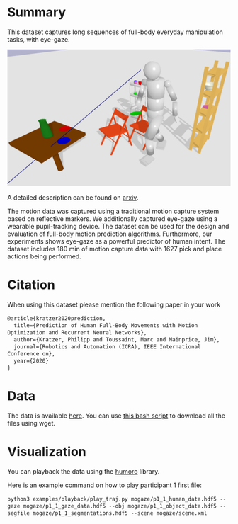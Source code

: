 # Summary

This dataset captures long sequences of
full-body everyday manipulation tasks, with eye-gaze.

![sample](https://raw.githubusercontent.com/humans-to-robots-motion/mogaze/master/images/im2.png)

A detailed description can be found on 
[arxiv](https://arxiv.org/abs/2011.11552).

The motion data was captured using a traditional
motion capture system based on reflective markers.
We additionally captured eye-gaze using a wearable pupil-tracking device. 
The dataset can be used for the design and evaluation
of full-body motion prediction algorithms.
Furthermore, our experiments shows eye-gaze as a powerful predictor of human intent.
The dataset includes 180 min of motion capture data with
1627 pick and place actions being performed.

# Citation

When using this dataset please mention the following paper in your work
```
@article{kratzer2020prediction,
  title={Prediction of Human Full-Body Movements with Motion Optimization and Recurrent Neural Networks},
  author={Kratzer, Philipp and Toussaint, Marc and Mainprice, Jim},
  journal={Robotics and Automation (ICRA), IEEE International Conference on},
  year={2020}
}
```

# Data
The data is available [here](https://ipvs.informatik.uni-stuttgart.de/mlr/philipp/mogaze/).
You can use [this bash script](https://github.com/PhilippJKratzer/mocap-mlr-datasets/blob/master/mogaze.sh) to download all the files using wget.

# Visualization
You can playback the data using the [humoro](https://github.com/PhilippJKratzer/humoro) library.

Here is an example command on how to play participant 1 first file:
```
python3 examples/playback/play_traj.py mogaze/p1_1_human_data.hdf5 --gaze mogaze/p1_1_gaze_data.hdf5 --obj mogaze/p1_1_object_data.hdf5 --segfile mogaze/p1_1_segmentations.hdf5 --scene mogaze/scene.xml
```
